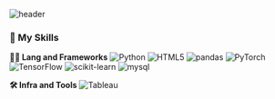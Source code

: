 

<!--
**slagoon/slagoon** is a ✨ _special_ ✨ repository because its `README.md` (this file) appears on your GitHub profile.

Here are some ideas to get you started:

- 🔭 I’m currently working on ...
- 🌱 I’m currently learning ...
- 👯 I’m looking to collaborate on ...
- 🤔 I’m looking for help with ...
- 💬 Ask me about ...
- 📫 How to reach me: ...
- 😄 Pronouns: ...
- ⚡ Fun fact: ...
-->

![header](https://capsule-render.vercel.app/api?type=waving&color=auto&height=360&text=Hello&fontSize=70&fontAlign=50&fontAlignY=50&desc=I%27m+MinHyeok&descSize=30&descAlign=50&descAlignY=60)



### 🦾 My Skills
**🧑‍💻 Lang and Frameworks**
![Python](https://img.shields.io/badge/python-3776AB.svg?&style=for-the-badge&logo=python&logoColor=white) ![HTML5](https://img.shields.io/badge/html5-E34F26.svg?&style=for-the-badge&logo=html5&logoColor=white) ![pandas](https://img.shields.io/badge/pandas-150458.svg?&style=for-the-badge&logo=pandas&logoColor=white) ![PyTorch](https://img.shields.io/badge/pytorch-EE4C2C.svg?&style=for-the-badge&logo=pytorch&logoColor=white) ![TensorFlow](https://img.shields.io/badge/tensorflow-FF6F00.svg?&style=for-the-badge&logo=tensorflow&logoColor=white) ![scikit-learn](https://img.shields.io/badge/scikitlearn-F7931E.svg?&style=for-the-badge&logo=scikitlearn&logoColor=white) ![mysql](https://img.shields.io/badge/mysql-4479A1.svg?&style=for-the-badge&logo=mysql&logoColor=white) 

**🛠️ Infra and Tools**
![Tableau](https://img.shields.io/badge/tableau-E97627.svg?&style=for-the-badge&logo=tableau&logoColor=white) 
